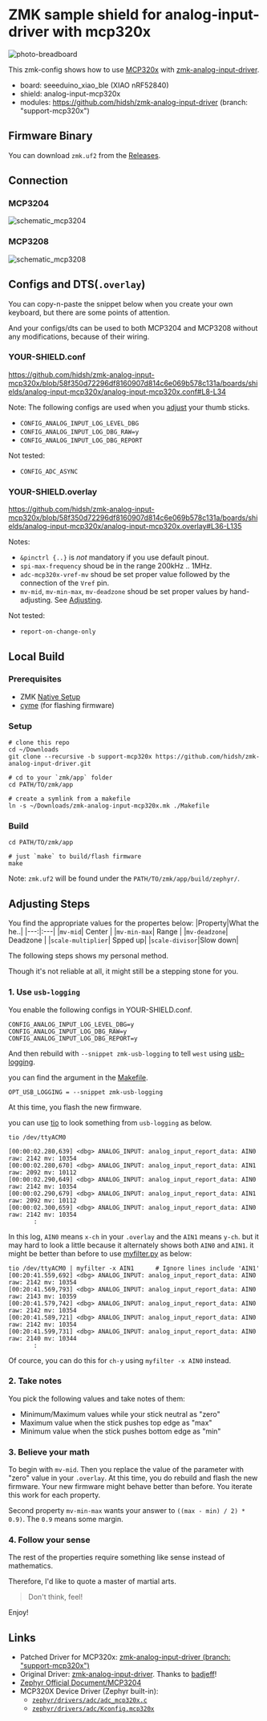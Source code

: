 # ZMK sample shield for analog-input-driver with mcp320x

![photo-breadboard](img/IMG_1603.jpg)

This zmk-config shows how to use [MCP320x](https://www.microchip.com/en-us/product/mcp3204) with [zmk-analog-input-driver](https://github.com/badjeff/zmk-analog-input-driver).

- board: seeeduino_xiao_ble (XIAO nRF52840)
- shield: analog-input-mcp320x
- modules: https://github.com/hidsh/zmk-analog-input-driver (branch: "support-mcp320x")

## Firmware Binary
You can download `zmk.uf2` from the [Releases](https://github.com/hidsh/zmk-analog-input-mcp320x/releases).

## Connection
### MCP3204
![schematic_mcp3204](img/wiring-mcp3204.png)

### MCP3208
![schematic_mcp3208](img/wiring-mcp3208.png)

## Configs and DTS(`.overlay`)
You can copy-n-paste the snippet below when you create your own keyboard, but there are some points of attention.

And your configs/dts can be used to both MCP3204 and MCP3208 without any modifications, because of their wiring.

### YOUR-SHIELD.conf
https://github.com/hidsh/zmk-analog-input-mcp320x/blob/58f350d72296df8160907d814c6e069b578c131a/boards/shields/analog-input-mcp320x/analog-input-mcp320x.conf#L8-L34

Note: The following configs are used when you [adjust](#adjusting-steps) your thumb sticks.
- `CONFIG_ANALOG_INPUT_LOG_LEVEL_DBG`
- `CONFIG_ANALOG_INPUT_LOG_DBG_RAW=y`
- `CONFIG_ANALOG_INPUT_LOG_DBG_REPORT`

Not tested:
- `CONFIG_ADC_ASYNC` 


### YOUR-SHIELD.overlay
https://github.com/hidsh/zmk-analog-input-mcp320x/blob/58f350d72296df8160907d814c6e069b578c131a/boards/shields/analog-input-mcp320x/analog-input-mcp320x.overlay#L36-L135

Notes:
- `&pinctrl {..}` is *not* mandatory if you use default pinout.
- `spi-max-frequency` shoud be in the range 200kHz .. 1MHz.
- `adc-mcp320x-vref-mv` shoud be set proper value followed by the connection of the `Vref` pin.
- `mv-mid`, `mv-min-max`, `mv-deadzone` shoud be set proper values by hand-adjusting. See [Adjusting](#adjusting-steps).

Not tested:
- `report-on-change-only` 

## Local Build
### Prerequisites
- ZMK [Native Setup](https://zmk.dev/docs/development/local-toolchain/setup/native)
- [cyme](https://github.com/tuna-f1sh/cyme) (for flashing firmware)

### Setup
```
# clone this repo
cd ~/Downloads
git clone --recursive -b support-mcp320x https://github.com/hidsh/zmk-analog-input-driver.git

# cd to your `zmk/app` folder
cd PATH/TO/zmk/app

# create a symlink from a makefile
ln -s ~/Downloads/zmk-analog-input-mcp320x.mk ./Makefile
```

### Build
```
cd PATH/TO/zmk/app

# just `make` to build/flash firmware
make
```

Note: `zmk.uf2` will be found under the `PATH/TO/zmk/app/build/zephyr/`.

## Adjusting Steps
You find the appropriate values for the propertes below:
|Property|What the he..|
|---:|:---|
|`mv-mid`| Center |
|`mv-min-max`| Range |
|`mv-deadzone`| Deadzone |
|`scale-multiplier`| Spped up|
|`scale-divisor`|Slow down|

The following steps shows my personal method.

Though it's not reliable at all, it might still be a stepping stone for you. 

### 1. Use `usb-logging`
You enable the following configs in YOUR-SHIELD.conf.
```
CONFIG_ANALOG_INPUT_LOG_LEVEL_DBG=y
CONFIG_ANALOG_INPUT_LOG_DBG_RAW=y
CONFIG_ANALOG_INPUT_LOG_DBG_REPORT=y
```
And then rebuild with `--snippet zmk-usb-logging` to tell `west` using [usb-logging](https://zmk.dev/docs/development/usb-logging).

you can find the argument in the [Makefile](https://github.com/hidsh/zmk-analog-input-mcp320x/blob/58f350d72296df8160907d814c6e069b578c131a/analog-input-mcp320x.mk#L20). 
```
OPT_USB_LOGGING = --snippet zmk-usb-logging
```
At this time, you flash the new firmware.

you can use [tio](https://github.com/tio/tio) to look something from `usb-logging` as below.
```
tio /dev/ttyACM0

[00:00:02.280,639] <dbg> ANALOG_INPUT: analog_input_report_data: AIN0 raw: 2142 mv: 10354
[00:00:02.280,670] <dbg> ANALOG_INPUT: analog_input_report_data: AIN1 raw: 2092 mv: 10112
[00:00:02.290,649] <dbg> ANALOG_INPUT: analog_input_report_data: AIN0 raw: 2142 mv: 10354
[00:00:02.290,679] <dbg> ANALOG_INPUT: analog_input_report_data: AIN1 raw: 2092 mv: 10112
[00:00:02.300,659] <dbg> ANALOG_INPUT: analog_input_report_data: AIN0 raw: 2142 mv: 10354
       :
```
In this log, `AIN0` means `x-ch` in your `.overlay` and the `AIN1` means `y-ch`. but it may hard to look a little because it alternately shows both `AIN0` and `AIN1`.
it might be better than before to use [myfilter.py](https://gist.github.com/hidsh/a3ee73315be6d654c0cc74f553d0c1a9) as below:
```
tio /dev/ttyACM0 | myfilter -x AIN1      # Ignore lines include 'AIN1'
[00:20:41.559,692] <dbg> ANALOG_INPUT: analog_input_report_data: AIN0 raw: 2142 mv: 10354
[00:20:41.569,793] <dbg> ANALOG_INPUT: analog_input_report_data: AIN0 raw: 2143 mv: 10359
[00:20:41.579,742] <dbg> ANALOG_INPUT: analog_input_report_data: AIN0 raw: 2142 mv: 10354
[00:20:41.589,721] <dbg> ANALOG_INPUT: analog_input_report_data: AIN0 raw: 2142 mv: 10354
[00:20:41.599,731] <dbg> ANALOG_INPUT: analog_input_report_data: AIN0 raw: 2140 mv: 10344
       :
```
Of cource, you can do this for `ch-y` using `myfilter -x AIN0` instead.

### 2. Take notes
You pick the following values and take notes of them:
- Minimum/Maximum values while your stick neutral as "zero"
- Maximum value when the stick pushes top edge as "max"
- Minimum value when the stick pushes bottom edge as "min"

### 3. Believe your math
To begin with `mv-mid`.
Then you replace the value of the parameter with "zero" value in your `.overlay`.
At this time, you do rebuild and flash the new firmware.
Your new firmware might behave better than before.
You iterate this work for each property.

Second property `mv-min-max` wants your answer to `((max - min) / 2) * 0.9)`. The `0.9` means some margin.

### 4. Follow your sense
The rest of the properties require something like sense instead of mathematics.

Therefore, I'd like to quote a master of martial arts.

> Don't think, feel!

Enjoy!

## Links
- Patched Driver for MCP320x: [zmk-analog-input-driver (branch: "support-mcp320x")](https://github.com/hidsh/zmk-analog-input-driver/tree/support-mcp320x)
- Original Driver: [zmk-analog-input-driver](https://github.com/badjeff/zmk-analog-input-driver). Thanks to [badjeff](https://github.com/badjeff)!
- [Zephyr Official Document/MCP3204](https://docs.zephyrproject.org/latest/build/dts/api/bindings/adc/microchip%2Cmcp3204.html)
- MCP320X Device Driver (Zephyr built-in):
  - [`zephyr/drivers/adc/adc_mcp320x.c`](https://github.com/zephyrproject-rtos/zephyr/blob/main/drivers/adc/adc_mcp320x.c)
  - [`zephyr/drivers/adc/Kconfig.mcp320x`](https://github.com/zephyrproject-rtos/zephyr/blob/main/drivers/adc/Kconfig.mcp320x)
